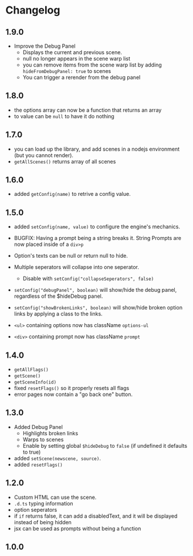 # Changelog

## 1.9.0
- Improve the Debug Panel
  - Displays the current and previous scene.
  - null no longer appears in the scene warp list
  - you can remove items from the scene warp list by adding `hideFromDebugPanel: true` to scenes
  - You can trigger a rerender from the debug panel
## 1.8.0
- the options array can now be a function that returns an array
- to value can be `null` to have it do nothing

## 1.7.0
- you can load up the library, and add scenes in a nodejs environment (but you cannot render).
- `getAllScenes()` returns array of all scenes

## 1.6.0
- added `getConfig(name)` to retrive a config value.

## 1.5.0
- added `setConfig(name, value)` to configure the engine's mechanics.
- BUGFIX: Having a prompt being a string breaks it. String Prompts are now placed inside of a `div>p`
- Option's texts can be null or return null to hide.
- Multiple seperators will collapse into one seperator.
    - Disable with `setConfig("collapseSeperators", false)`

- `setConfig("debugPanel", boolean)` will show/hide the debug panel, regardless of the $hideDebug panel.
- `setConfig("showBrokenLinks", boolean)` will show/hide broken option links by applying a class to the links.

- `<ul>` containing options now has className `options-ul`
- `<div>` containing prompt now has className `prompt`

## 1.4.0
- `getAllFlags()`
- `getScene()`
- `getSceneInfo(id)`
- fixed `resetFlags()` so it properly resets all flags
- error pages now contain a "go back one" button.

## 1.3.0
- Added Debug Panel
    - Highlights broken links
    - Warps to scenes
    - Enable by setting global `$hideDebug` to `false` (if undefined it defaults to true)
- added `setScene(newscene, source)`.
- added `resetFlags()`

## 1.2.0
- Custom HTML can use the scene.
- `.d.ts` typing information
- option seperators
- if `if` returns false, it can add a disabledText, and it will be displayed instead of being hidden
- jsx can be used as prompts without being a function

## 1.0.0